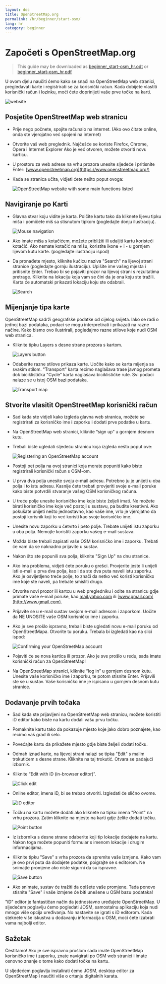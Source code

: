 ```yaml
---
layout: doc
title: OpenStreetMap.org
permalink: /hr/beginner/start-osm/
lang: hr
category: beginner
---
```


Započeti s OpenStreetMap.org
============================

> This guide may be downloaded as [beginner_start-osm_hr.odt](/files/beginner_start-osm_hr.odt) or [beginner_start-osm_hr.pdf](/files/beginner_start-osm_hr.pdf)

U ovom djelu naučiti ćemo kako se snaći na OpenStreetMap web stranici,
pregledavati karte i registrirati se za korisnički račun. Kada dobijete
vlastiti korisnički račun i lozinku, moći ćete doprinijeti vaše prve točke
na karti.

![website][]

Posjetite OpenStreetMap web stranicu
------------------------------------
-   Prije nego počnete, spojite računalo na internet. (Ako ovo čitate online, onda
    ste vjerojatno već spojeni na internet)
-   Otvorite vaš web preglednik. Najčešće se koriste Firefox, Chrome, Opera i Internet Explorer
    Ako je već otvoren, možete otvoriti novu karticu.
-   U prostoru za web adrese na vrhu prozora unesite sljedeće i pritisnite Enter:
    [www.openstreetmap.org](https://www.openstreetmap.org/)
-   Kada se stranica učita, vidjeti ćete nešto poput ovoga:

    ![OpenStreetMap website with some main functions listed][]

Navigiranje po Karti
--------------------

-   Glavna stvar koju vidite je karta. Poičite kartu tako da kliknete
    lijevu tipku miša i pomičete miš sa stisnutom tipkom (pogledajte
    donju ilustraciju).

    ![Mouse navigation][]

-   Ako imate miša s kotačićem, možete približiti ili udaljiti kartu
    koristeći kotačić. Ako nemate kotačić na mišu, koristite ikone + i - u
    gornjem lijevom kutu karte. (pogledajte ilustraciju ispod)
-   Da pronađete mjesto, kliknite kućicu naziva "Search" na lijevoj strani
    stranice (pogledajte gornju ilustraciju). Upišite ime vašeg mjesta i pritisnite
    Enter. Trebao bi se pojaviti prozor na lijevoj strani s rezultatima pretrage.
    Kliknite na lokaciju koja vam se čini da je ona koju ste tražili. Karta će automatski
    prikazati lokaciju koju ste odabrali.

    ![Search][]


Mijenjanje tipa karte
---------------------
OpenStreetMap sadrži geografske podatke od cijelog svijeta. Iako se radi o jednoj bazi podataka, podaci se mogu interpretirati i prikazati na razne načine. Kako bismo ovo ilustrirali, pogledajmo razne stilove koje nudi OSM web stranica.

-   Kliknite tipku Layers s desne strane prozora s kartom.

    ![Layers button][]

-   Odaberite razne stilove prikaza karte. Uočite kako se karta mijenja sa svakim
    stilom. "Transport" karta recimo naglašava trase javnog prometa dok biciklistička
    "Cycle" karta naglašava biciklističke rute. Svi podaci nalaze se u istoj OSM bazi podataka.

    ![Transport map][]

Stvorite vlasitit OpenStreetMap korisnički račun
------------------------------------------------

-   Sad kada ste vidjeli kako izgleda glavna web stranica, možete se
    registrirati za korisničko ime i zaporku i dodati prve podatke u kartu.
-   Na OpenStreetMap web stranici, kliknite “sign up” u gornjem
    desnom kutu.
-   Trebali biste ugledati sljedeću stranicu koja izgleda nešto poput ove:

    ![Registering an OpenStreetMap account][]

-   Postoji pet polja na ovoj stranici koja morate popuniti kako biste
    registrirali korisnički račun s OSM-om.
-   U prva dva polja unesite svoju e-mail adresu. Potrebno ju je unijeti u
    oba polja i to istu adresu. Kasnije ćete trebati provjeriti svoje
    e-mail poruke kako biste potvrdili stvaranje vašeg OSM korisničkog
    računa.
-   U treće polje unesite korisničko ime koje biste željeli imati. Ne možete
    birati korisničko ime koje već postoji u sustavu, pa budite kreativni. Ako
    pokušate unijeti nešto jednostavno, kao vaše ime, vrlo je vjerojatno da postoji
    korisnik koji to već koristi kao svoje korisničko ime.
-   Unesite novu zaporku u četvrto i peto polje. Trebate unijeti istu zaporku u oba polja.
    Nemojte koristiti zaporku vašeg e-mail sustava.
-   Možda biste trebali zapisati vaše OSM korisničko ime i zaporku. Trebati će vam da se
    naknadno prijavite u sustav.
-   Nakon što ste popunili sva polja, kliknite "Sign Up" na dnu stranice.
-   Ako ima problema, vidjeti ćete poruku o grešci. Provjerite jeste li unijeli isti
    e-mail u prva dva polja, kao i da ste dva puta naveli istu zaporku. Ako je osvijetljeno treće polje, to znači da netko već koristi korisničko ime koje ste naveli, pa trebate
    smisliti drugo.
-   Otvorite novi prozor ili kartcu u web pregledniku i odite na stranicu gdje primate vaše
    e-mail poruke, kao [mail.yahoo.com](http://mail.yahoo.com)
    ili [www.gmail.com](http://www.gmail.com).
-   Prijavite se u e-mail sustav svojom e-mail adresom i zaporkom. Uočite da NE UNOSITE
    vaše OSM korisničko ime i zaporku.
-   Ako je sve prošlo ispravno, trebali biste ugledati novu e-mail poruku od OpenStreetMapa.
    Otvorite tu poruku. Trebala bi izgledati kao na slici ispod:

    ![Confirming your OpenStreetMap account][]

-   Pojaviti će se nova kartica ili prozor. Ako je sve prošlo u redu, sada imate
    korisnički račun za OpenStreetMap!
-   Na OpenStreetMap stranici, kliknite “log in” u gornjem desnom kutu.
    Unesite vaše korisničko ime i zaporku, te potom stisnite Enter. Prijavili ste se u sustav.
    Vaše korisničko ime je ispisano u gornjem desnom kutu stranice.

Dodavanje prvih točaka
----------------------

-   Sad kada ste prijavljeni na OpenStreetMap web stranicu, možete koristiti iD
    editor kako biste na kartu dodali vašu prvu točku.
-   Pomaknite kartu tako da pokazuje mjesto koje jako dobro poznajete, kao recimo vaš grad
    ili selo.
-   Povećajte kartu da prikažete mjesto gdje biste željeli dodati točku.
-   Odmah iznad karte, na lijevoj strani nalazi se tipka "Edit" s malim trokutićem s
    desne strane. Kliknite na taj trokutić. Otvara se padajući izbornik.
-   Kliknite “Edit with iD (in-browser editor)”.

    ![Click edit][]

-   Online editor, imena iD, bi se trebao otvoriti. Izgledati će slično ovome.

    ![iD editor][]

-   Točku na kartu možete dodati ako kliknete na tipku imena "Point" na vrhu prozora.
    Zatim kliknite na mjesto na karti gdje želite dodati točku.

    ![Point button][]

-   Iz izbornika s desne strane odaberite koji tip lokacije dodajete na kartu. Nakon toga
    možete popuniti formular s imenom lokacije i drugim informacijama.
-   Kliknite tipku "Save" s vrha prozora da spremite vaše izmjene. Kako vam je ovo prvi puta
    da dodajete podatke, poigrajte se s editorom. Ne snimajte promjene ako niste sigurni
    da su ispravne.

    ![Save button][]

-   Ako snimate, sustav će tražiti da opišete vaše promjene. Tada ponovo stisnite "Save" i
    vaše izmjene će biti unešene u OSM bazu podataka!

<!-- link to iD editor chapter when ready -->

"iD" editor je fantastičan način da jednostavno uređujete OpenStreetMap. U sljedećem poglavlju ćemo pogledati JOSM, samostalnu aplikaciju koja nudi mnogo više opcija uređivanja. No nastavite se igrati s iD editorom. Kada steknete više iskustva u dodavanju informacija u OSM, moći ćete izabrati vama najbolji editor.

Sažetak
-------

Čestitamo! Ako je sve ispravno prošlom sada imate OpenStreetMap korisničko ime i zaporku, znate navigirati po OSM web stranici i imate osnovno znanje o tome kako dodati točke na kartu.

U sljedećem poglavlju instalirati ćemo JOSM, desktop editor za OpenStreetMap i naučiti više o crtanju digitalnih karata.

[website]: /images/beginner/start-osm_website.png
[OpenStreetMap website with some main functions listed]: /images/beginner/osm-website-main-functions.png
[Mouse navigation]: /images/beginner/mouse-navigation.png
[Search]: /images/beginner/search.png
[Layers button]: /images/beginner/layers.png
[Transport map]: /images/beginner/transport-map.png
[Registering an OpenStreetMap account]: /images/beginner/registering-account.png
[Confirming your OpenStreetMap account]: /images/beginner/confirming-account.png
[Click edit]: /images/beginner/click-edit.png
[iD editor]: /images/beginner/id-editor.png
[Point button]: /images/beginner/point-button.png
[Save button]: /images/beginner/save-button.png
